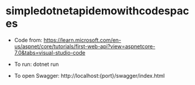 # simpledotnetapidemowithcodespaces

- Code from: https://learn.microsoft.com/en-us/aspnet/core/tutorials/first-web-api?view=aspnetcore-7.0&tabs=visual-studio-code

- To run: dotnet run

- To open Swagger: http://localhost:{port}/swagger/index.html
